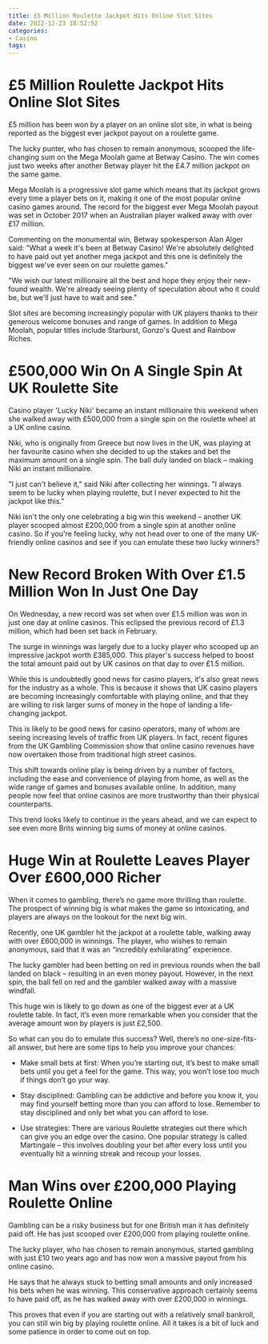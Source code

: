 ```yaml
---
title: £5 Million Roulette Jackpot Hits Online Slot Sites
date: 2022-12-23 18:52:52
categories:
- Casino
tags:
---
```



#  £5 Million Roulette Jackpot Hits Online Slot Sites

£5 million has been won by a player on an online slot site, in what is being reported as the biggest ever jackpot payout on a roulette game.

The lucky punter, who has chosen to remain anonymous, scooped the life-changing sum on the Mega Moolah game at Betway Casino. The win comes just two weeks after another Betway player hit the £4.7 million jackpot on the same game.

Mega Moolah is a progressive slot game which means that its jackpot grows every time a player bets on it, making it one of the most popular online casino games around. The record for the biggest ever Mega Moolah payout was set in October 2017 when an Australian player walked away with over £17 million.

Commenting on the monumental win, Betway spokesperson Alan Alger said: "What a week it's been at Betway Casino! We're absolutely delighted to have paid out yet another mega jackpot and this one is definitely the biggest we've ever seen on our roulette games."

"We wish our latest millionaire all the best and hope they enjoy their new-found wealth. We're already seeing plenty of speculation about who it could be, but we'll just have to wait and see."

 Slot sites are becoming increasingly popular with UK players thanks to their generous welcome bonuses and range of games. In addition to Mega Moolah, popular titles include Starburst, Gonzo's Quest and Rainbow Riches.

#  £500,000 Win On A Single Spin At UK Roulette Site

Casino player 'Lucky Niki' became an instant millionaire this weekend when she walked away with £500,000 from a single spin on the roulette wheel at a UK online casino.

Niki, who is originally from Greece but now lives in the UK, was playing at her favourite casino when she decided to up the stakes and bet the maximum amount on a single spin. The ball duly landed on black – making Niki an instant millionaire.

"I just can't believe it," said Niki after collecting her winnings. "I always seem to be lucky when playing roulette, but I never expected to hit the jackpot like this."

Niki isn't the only one celebrating a big win this weekend – another UK player scooped almost £200,000 from a single spin at another online casino. So if you're feeling lucky, why not head over to one of the many UK-friendly online casinos and see if you can emulate these two lucky winners?

#  New Record Broken With Over £1.5 Million Won In Just One Day

On Wednesday, a new record was set when over £1.5 million was won in just one day at online casinos. This eclipsed the previous record of £1.3 million, which had been set back in February.

The surge in winnings was largely due to a lucky player who scooped up an impressive jackpot worth £385,000. This player's success helped to boost the total amount paid out by UK casinos on that day to over £1.5 million.

While this is undoubtedly good news for casino players, it's also great news for the industry as a whole. This is because it shows that UK casino players are becoming increasingly comfortable with playing online, and that they are willing to risk larger sums of money in the hope of landing a life-changing jackpot.

This is likely to be good news for casino operators, many of whom are seeing increasing levels of traffic from UK players. In fact, recent figures from the UK Gambling Commission show that online casino revenues have now overtaken those from traditional high street casinos.

This shift towards online play is being driven by a number of factors, including the ease and convenience of playing from home, as well as the wide range of games and bonuses available online. In addition, many people now feel that online casinos are more trustworthy than their physical counterparts.

This trend looks likely to continue in the years ahead, and we can expect to see even more Brits winning big sums of money at online casinos.

#  Huge Win at Roulette Leaves Player Over £600,000 Richer

When it comes to gambling, there’s no game more thrilling than roulette. The prospect of winning big is what makes the game so intoxicating, and players are always on the lookout for the next big win.

Recently, one UK gambler hit the jackpot at a roulette table, walking away with over £600,000 in winnings. The player, who wishes to remain anonymous, said that it was an “incredibly exhilarating” experience.

The lucky gambler had been betting on red in previous rounds when the ball landed on black – resulting in an even money payout. However, in the next spin, the ball fell on red and the gambler walked away with a massive windfall.

This huge win is likely to go down as one of the biggest ever at a UK roulette table. In fact, it’s even more remarkable when you consider that the average amount won by players is just £2,500.

So what can you do to emulate this success? Well, there’s no one-size-fits-all answer, but here are some tips to help you improve your chances:

- Make small bets at first: When you’re starting out, it’s best to make small bets until you get a feel for the game. This way, you won’t lose too much if things don’t go your way.

- Stay disciplined: Gambling can be addictive and before you know it, you may find yourself betting more than you can afford to lose. Remember to stay disciplined and only bet what you can afford to lose.

- Use strategies: There are various Roulette strategies out there which can give you an edge over the casino. One popular strategy is called Martingale – this involves doubling your bet after every loss until you eventually hit a winning streak and recoup your losses.

#  Man Wins over £200,000 Playing Roulette Online

Gambling can be a risky business but for one British man it has definitely paid off. He has just scooped over £200,000 from playing roulette online.

The lucky player, who has chosen to remain anonymous, started gambling with just £10 two years ago and has now won a massive payout from his online casino.

He says that he always stuck to betting small amounts and only increased his bets when he was winning. This conservative approach certainly seems to have paid off, as he has walked away with over £200,000 in winnings.

This proves that even if you are starting out with a relatively small bankroll, you can still win big by playing roulette online. All it takes is a bit of luck and some patience in order to come out on top.